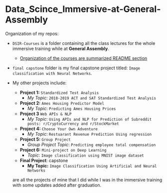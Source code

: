 # Data_Scince_Immersive-at-General-Assembly
Organization of my repos:
* `DSIR-Courses` is a folder containing all the class lectures for the whole immersive training while at **General Assembly**.
  * [Organization of the courses are summarized README section](https://github.com/sthirpa/Data_Scince_Immersive-at-General-Assembly/tree/Hirpa/Class-Notes)
* `final capstone` folder is my final capstone project titled: `Image classification with Neural Networks`.

* My other projects include:
  * **Project 1:** `Standardized Test Analysis`
    * *My Topic:* `2018-2019 ACT and SAT Standardized Test Analysis`
  * **Project 2:** `Ames Housing Predictor Model`
    * *My Topic*: `Predicting Ames Housing Prices`
  * **Project 3** `Web APIs & NLP`
    * *My Topic*: `Using APIs and NLP for Prediction of Subreddit posts: r/CryptoCurrency and r/StockMarket`
  * **Project 4:** `Choose Your Own Adventure`
    * *My Topic*: `Restuarant Revenue Prediction Using regression`
  * **Project 5:** `Group Project`
    * *Group Project Topic*: `Predicting employee total compensation`
  * **Project 6:** `Mini-project on Deep Learning`
    * *Topic*: `Image classification using MNIST image dataset`
  * **Final Project**: capstone
    * **My Topic:** `Image Classification Using Artificial and Neural Networks`

  are all the projects of mine that I did while I was in the immersive training with some updates added after graduation.

